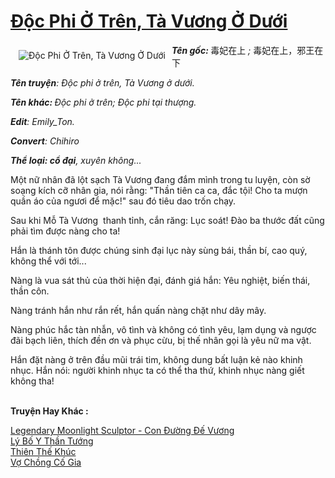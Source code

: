 <a href="https://utruyen.com/truyen/doc-phi-o-tren-ta-vuong-o-duoi/15642/" title="Độc Phi Ở Trên, Tà Vương Ở Dưới"><h1>Độc Phi Ở Trên, Tà Vương Ở Dưới</h1></a><div style="display:table"><img align="right" style="float: left; padding: 10px;" src="https://utruyen.com/images/story/200x260/doc-phi-o-tren-ta-vuong-o-duoi.jpg" alt="Độc Phi Ở Trên, Tà Vương Ở Dưới"><b><i>Tên gốc: </i></b>毒妃在上<i> ; </i>毒妃在上，邪王在下 <p></p><b><i>Tên truyện</i></b><i>: Độc phi ở trên, Tà Vương ở dưới.</i><p></p><b><i>Tên khác: </i></b><i>Độc phi ở trên; Độc phi tại thượng.<p></p></i><b><i>Edit</i></b><i>: Emily_Ton.</i><p></p><b><i>Convert</i></b><i>: Chihiro</i><p></p><b><i>Thể loại: cổ đại</i></b><i>, xuyên không...</i><p></p>Một nữ nhân đã lột sạch Tà Vương đang đắm mình trong tu luyện, còn sờ soạng kích cỡ nhân gia, nói rằng: "Thần tiên ca ca, đắc tội! Cho ta mượn quần áo của ngươi để mặc!" sau đó tiêu dao trốn chạy.<p></p>Sau khi Mỗ Tà Vương  thanh tỉnh, cắn răng: Lục soát! Đào ba thước đất cũng phải tìm được nàng cho ta!<p></p>Hắn là thánh tôn được chúng sinh đại lục này sùng bái, thần bí, cao quý, không thể với tới...<p></p>Nàng là vua sát thủ của thời hiện đại, đánh giá hắn: Yêu nghiệt, biến thái, thần côn.<p></p>Nàng tránh hắn như rắn rết, hắn quấn nàng chặt như dây mây.<p></p>Nàng phúc hắc tàn nhẫn, vô tình và không có tình yêu, lạm dụng và ngược đãi bạch liên, thích đền ơn và phục cừu, bị thế nhân gọi là yêu nữ ma vật.<p></p>Hắn đặt nàng ở trên đầu mũi trái tim, không dung bất luận kẻ nào khinh nhục. Hắn nói: người khinh nhục ta có thể tha thứ, khinh nhục nàng giết không tha!</div><p><br><b>Truyện Hay Khác :</b></p><a href="https://utruyen.com/truyen/legendary-moonlight-sculptor-con-duong-de-vuong/17034/" alt="Legendary Moonlight Sculptor - Con Đường Đế Vương">Legendary Moonlight Sculptor - Con Đường Đế Vương</a><br/><a href="https://github.com/quanluxury/ngontinhhot/tree/master/truyenhay/20337/" alt="Lý Bố Y Thần Tướng">Lý Bố Y Thần Tướng</a><br/><a href="https://github.com/quanluxury/ngontinhhot/tree/master/truyenhay/18965/" alt="Thiên Thế Khúc">Thiên Thế Khúc</a><br/><a href="https://github.com/quanluxury/ngontinhhot/tree/master/truyenhay/19121/" alt="Vợ Chồng Cố Gia">Vợ Chồng Cố Gia</a><br/>
